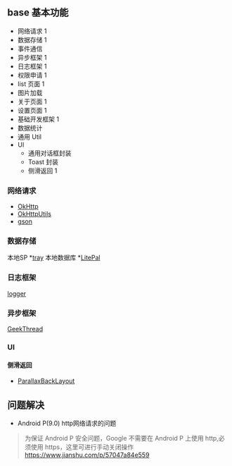 ## base 基本功能
* 网络请求 1
* 数据存储 1
* 事件通信
* 异步框架 1
* 日志框架 1
* 权限申请 1
* list 页面 1
* 图片加载
* 关于页面 1
* 设置页面 1
* 基础开发框架 1
* 数据统计
* 通用 Util
* UI
  * 通用对话框封装
  * Toast 封装
  * 侧滑返回 1


### 网络请求
* [OkHttp](https://github.com/square/okhttp)
* [OkHttpUtils](https://github.com/hongyangAndroid/okhttputils)
* [gson](https://github.com/google/gson)

### 数据存储
本地SP
*[tray](https://github.com/grandcentrix/tray)
本地数据库
*[LitePal](https://github.com/LitePalFramework/LitePal)

### 日志框架
[logger](https://github.com/orhanobut/logger)

### 异步框架
[GeekThread](https://github.com/OnlyTerminator/GeekThread)

### UI
#### 侧滑返回
* [ParallaxBackLayout](https://github.com/anzewei/ParallaxBackLayout)


## 问题解决

* Android P(9.0) http网络请求的问题
> 为保证 Android P 安全问题，Google 不需要在 Android P 上使用 http,必须使用 https，这里可进行手动关闭操作
https://www.jianshu.com/p/57047a84e559